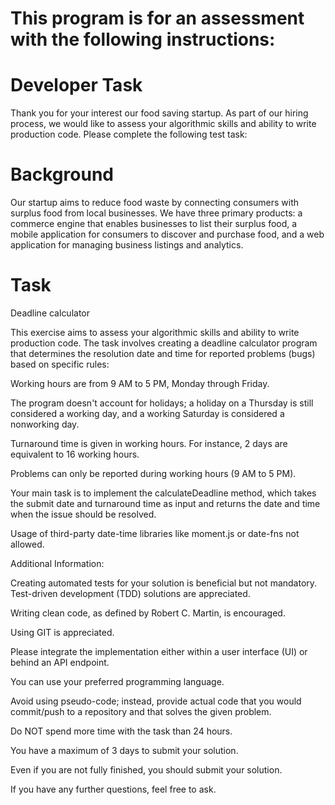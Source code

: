 # This program is for an assessment with the following instructions:

# Developer Task

Thank you for your interest our food saving startup. As part of our hiring process, we would like to assess your algorithmic skills and ability to write production code. Please complete the following test task:



# Background

Our startup aims to reduce food waste by connecting consumers with surplus food from local businesses. We have three primary products: a commerce engine that enables businesses to list their surplus food, a mobile application for consumers to discover and purchase food, and a web application for managing business listings and analytics.



# Task

Deadline calculator

This exercise aims to assess your algorithmic skills and ability to write production code. The task involves creating a deadline calculator program that determines the resolution date and time for reported problems (bugs) based on specific rules:

Working hours are from 9 AM to 5 PM, Monday through Friday.

The program doesn't account for holidays; a holiday on a Thursday is still considered a working day, and a working Saturday is considered a nonworking day.

Turnaround time is given in working hours. For instance, 2 days are equivalent to 16 working hours.

Problems can only be reported during working hours (9 AM to 5 PM).

Your main task is to implement the calculateDeadline method, which takes the submit date and turnaround time as input and returns the date and time when the issue should be resolved.

Usage of third-party date-time libraries like moment.js or date-fns not allowed.



Additional Information:

Creating automated tests for your solution is beneficial but not mandatory. Test-driven development (TDD) solutions are appreciated.

Writing clean code, as defined by Robert C. Martin, is encouraged.

Using GIT is appreciated.

Please integrate the implementation either within a user interface (UI) or behind an API endpoint.

You can use your preferred programming language.

Avoid using pseudo-code; instead, provide actual code that you would commit/push to a repository and that solves the given problem.

Do NOT spend more time with the task than 24 hours.

You have a maximum of 3 days to submit your solution.

Even if you are not fully finished, you should submit your solution.

If you have any further questions, feel free to ask.

